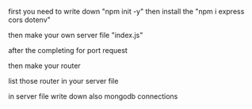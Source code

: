 first you need to write down "npm init -y"
then install the "npm i express cors dotenv"

then make your own server file "index.js"

after the completing for port request

then make your router

list those router in your server file

in server file write down also mongodb connections
